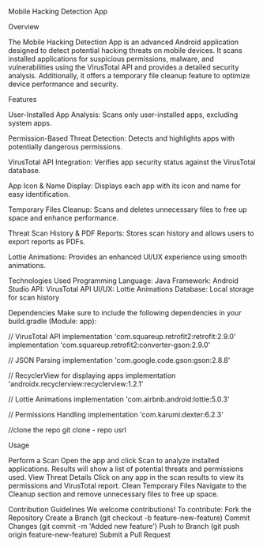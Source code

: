 Mobile Hacking Detection App

Overview

The Mobile Hacking Detection App is an advanced Android application designed to detect potential hacking threats on mobile devices. It scans installed applications for suspicious permissions, malware, and vulnerabilities using the VirusTotal API and provides a detailed security analysis. Additionally, it offers a temporary file cleanup feature to optimize device performance and security.

Features

User-Installed App Analysis: Scans only user-installed apps, excluding system apps.

Permission-Based Threat Detection: Detects and highlights apps with potentially dangerous permissions.

VirusTotal API Integration: Verifies app security status against the VirusTotal database.

App Icon & Name Display: Displays each app with its icon and name for easy identification.

Temporary Files Cleanup: Scans and deletes unnecessary files to free up space and enhance performance.

Threat Scan History & PDF Reports: Stores scan history and allows users to export reports as PDFs.

Lottie Animations: Provides an enhanced UI/UX experience using smooth animations.


Technologies Used
Programming Language: Java
Framework: Android Studio
API: VirusTotal API
UI/UX: Lottie Animations
Database: Local storage for scan history


Dependencies
Make sure to include the following dependencies in your build.gradle
(Module: app):

// VirusTotal API
implementation 'com.squareup.retrofit2:retrofit:2.9.0'
implementation 'com.squareup.retrofit2:converter-gson:2.9.0'

// JSON Parsing
implementation 'com.google.code.gson:gson:2.8.8'

// RecyclerView for displaying apps
implementation 'androidx.recyclerview:recyclerview:1.2.1'

// Lottie Animations
implementation 'com.airbnb.android:lottie:5.0.3'

// Permissions Handling
implementation 'com.karumi:dexter:6.2.3'

//clone the repo
git clone - repo usrl

Usage

Perform a Scan
Open the app and click Scan to analyze installed applications.
Results will show a list of potential threats and permissions used.
View Threat Details
Click on any app in the scan results to view its permissions and VirusTotal report.
Clean Temporary Files
Navigate to the Cleanup section and remove unnecessary files to free up space.

Contribution Guidelines
We welcome contributions! To contribute:
Fork the Repository
Create a Branch (git checkout -b feature-new-feature)
Commit Changes (git commit -m 'Added new feature')
Push to Branch (git push origin feature-new-feature)
Submit a Pull Request
